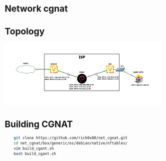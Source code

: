 # Network cgnat

# Topology
![topologia](./topologia.png)

# Building CGNAT
```bash
    git clone https://github.com/rick0x00/net_cgnat.git
    cd net_cgnat/box/generic/os/debian/native/nftables/
    vim build_cgant.sh
    bash build_cgant.sh
```
